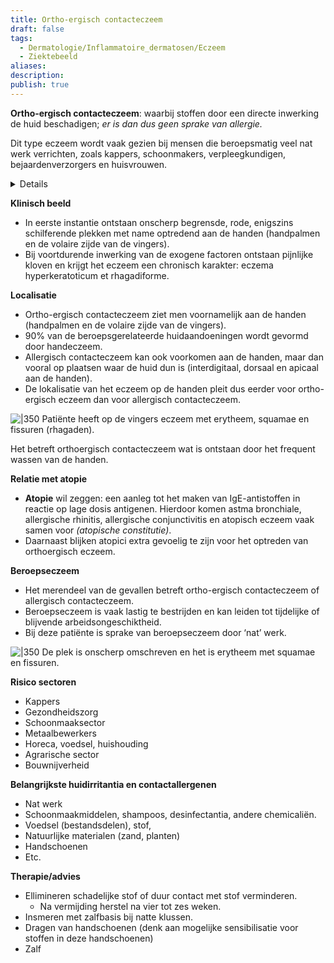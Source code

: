```yaml
---
title: Ortho-ergisch contacteczeem
draft: false
tags:
  - Dermatologie/Inflammatoire_dermatosen/Eczeem
  - Ziektebeeld
aliases: 
description: 
publish: true
---
```




**Ortho-ergisch contacteczeem**: waarbij stoffen door een directe inwerking de huid beschadigen; *er is dan dus geen sprake van allergie.* 

Dit type eczeem wordt vaak gezien bij mensen die beroepsmatig veel nat werk verrichten, zoals kappers, schoonmakers, verpleegkundigen, bejaardenverzorgers en huisvrouwen.


<details> <summary>Details</summary> <p>    De huid staat dagelijks bloot aan invloeden vanuit de omgeving. De huid is doorgaans in staat zich aan te passen of zich te herstellen van blootstelling aan potentieel schadelijke invloeden. De huid kan echter ook teveel worden belast, waardoor er klinisch relevante schade ontstaat. Meestal gaat het dan om eczeem. Op hun werk, maar ook in andere situaties (bijvoorbeeld hobby en doe-het-zelf) komen patiënten in contact met allerlei stoffen, die onder andere allerlei huidafwijkingen kunnen veroorzaken. Vaak wordt de arts advies gevraagd of er een relatie is tussen deze klachten en de arbeidssituatie en soms zelfs of er gestopt moet worden met een bepaalde hobby of beroep. Dit laatste heeft vaak grote consequenties voor de patiënt.</p> </details>  


**Klinisch beeld**

- In eerste instantie ontstaan onscherp begrensde, rode, enigszins schilferende plekken met name optredend aan de handen (handpalmen en de volaire zijde van de vingers).
- Bij voortdurende inwerking van de exogene factoren ontstaan pijnlijke kloven en krijgt het eczeem een chronisch karakter: eczema hyperkeratoticum et rhagadiforme.

**Localisatie**

- Ortho-ergisch contacteczeem ziet men voornamelijk aan de handen (handpalmen en de volaire zijde van de vingers).
- 90% van de beroepsgerelateerde huidaandoeningen wordt gevormd door handeczeem.
- Allergisch contacteczeem kan ook voorkomen aan de handen, maar dan vooral op plaatsen waar de huid dun is (interdigitaal, dorsaal en apicaal aan de handen).
- De lokalisatie van het eczeem op de handen pleit dus eerder voor ortho-ergisch eczeem dan voor allergisch contacteczeem.


![|350](https://i.imgur.com/zU3zZua.png)
Patiënte heeft op de vingers eczeem met erytheem, squamae en fissuren (rhagaden). 

Het betreft orthoergisch contacteczeem wat is ontstaan door het frequent wassen van de handen. 

**Relatie met atopie**

- **Atopie** wil zeggen: een aanleg tot het maken van IgE-antistoffen in reactie op lage dosis antigenen. Hierdoor komen astma bronchiale, allergische rhinitis, allergische conjunctivitis en atopisch eczeem vaak samen voor *(atopische constitutie)*.
- Daarnaast blijken atopici extra gevoelig te zijn voor het optreden van orthoergisch eczeem.

**Beroepseczeem**

- Het merendeel van de gevallen betreft ortho-ergisch contacteczeem of allergisch contacteczeem.
- Beroepseczeem is vaak lastig te bestrijden en kan leiden tot tijdelijke of blijvende arbeidsongeschiktheid.
- Bij deze patiënte is sprake van beroepseczeem door ‘nat’ werk.


![|350](https://i.imgur.com/X0ddlUF.png)
De plek is onscherp omschreven en het is erytheem met squamae en fissuren.

**Risico sectoren**

- Kappers
- Gezondheidszorg
- Schoonmaaksector
- Metaalbewerkers
- Horeca, voedsel, huishouding
- Agrarische sector
- Bouwnijverheid

**Belangrijkste huidirritantia en contactallergenen**

- Nat werk
- Schoonmaakmiddelen, shampoos, desinfectantia, andere chemicaliën.
- Voedsel (bestandsdelen), stof,
- Natuurlijke materialen (zand, planten)
- Handschoenen
- Etc.

**Therapie/advies**

- Ellimineren schadelijke stof of duur contact met stof verminderen.
    - Na vermijding herstel na vier tot zes weken.
- Insmeren met zalfbasis bij natte klussen.
- Dragen van handschoenen (denk aan mogelijke sensibilisatie voor stoffen in deze handschoenen)
- Zalf